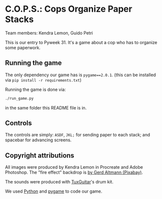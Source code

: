 # C.O.P.S.: Cops Organize Paper Stacks

Team members: Kendra Lemon, Guido Petri

This is our entry to Pyweek 31. It's a game about a cop who has to organize some paperwork.

## Running the game

The only dependency our game has is `pygame==2.0.1`. (this can be installed via `pip install -r requirements.txt`)

Running the game is done via:

```bash
./run_game.py
```

in the same folder this README file is in.

## Controls

The controls are simply: `ASDF`, `JKL;` for sending paper to each stack; and spacebar for advancing screens.

## Copyright attributions

All images were produced by Kendra Lemon in Procreate and Adobe Photoshop. The "fire effect" backdrop is [by Gerd Altmann (Pixabay)](https://pixabay.com/illustrations/fireball-fire-explosion-flames-422746/).

The sounds were produced with [TuxGuitar](https://sourceforge.net/projects/tuxguitar/)'s drum kit.

We used [Python](www.python.org) and [pygame](www.pygame.org) to code our game.
